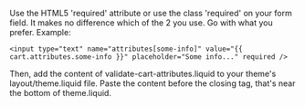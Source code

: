 Use the HTML5 'required' attribute or use the class 'required' on your form field. It makes no difference which of the 2 you use. Go with what you prefer. Example:

```liquid
<input type="text" name="attributes[some-info]" value="{{ cart.attributes.some-info }}" placeholder="Some info..." required />

```
Then, add the content of validate-cart-attributes.liquid to your theme's layout/theme.liquid file. Paste the content before the closing </body> tag, that's near the bottom of theme.liquid.
